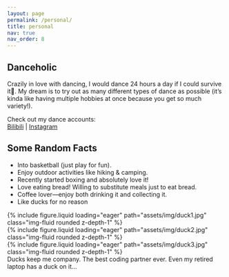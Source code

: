 ```yaml
---
layout: page
permalink: /personal/
title: personal
nav: true
nav_order: 8
---
```


## Danceholic

Crazily in love with dancing, I would dance 24 hours a day if I could survive it🥵. My dream is to try out as many different types of dance as possible (it’s kinda like having multiple hobbies at once because you get so much variety!).

Check out my dance accounts:  
[Bilibili](https://space.bilibili.com/606495876?spm_id_from=333.1007.0.0) | [Instagram](https://www.instagram.com/cassie.my.vibes/)

## Some Random Facts

- Into basketball (just play for fun).
- Enjoy outdoor activities like hiking & camping.
- Recently started boxing and absolutely love it!  
- Love eating bread! Willing to substitute meals just to eat bread.  
- Coffee lover—enjoy both drinking it and collecting it.  
- Like ducks for no reason  

<div class="row mt-3">
    <div class="col-sm mt-3 mt-md-0">
        {% include figure.liquid loading="eager" path="assets/img/duck1.jpg" class="img-fluid rounded z-depth-1" %}
    </div>
    <div class="col-sm mt-3 mt-md-0">
        {% include figure.liquid loading="eager" path="assets/img/duck2.jpg" class="img-fluid rounded z-depth-1" %}
    </div>
    <div class="col-sm mt-3 mt-md-0">
        {% include figure.liquid loading="eager" path="assets/img/duck3.jpg" class="img-fluid rounded z-depth-1" %}
    </div>
</div>
<div class="caption">
    Ducks keep me company. The best coding partner ever. Even my retired laptop has a duck on it...
</div>